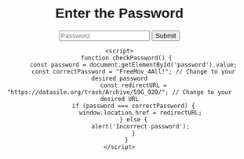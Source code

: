 <!DOCTYPE html>
<html lang="en">
<head>
    <meta charset="UTF-8">
    <meta name="viewport" content="width=device-width, initial-scale=1.0">
    <title>Protected Page</title>
    <style>
        body {
            font-family: Arial, sans-serif;
            text-align: center;
            margin: 100px;
        }
    </style>
</head>
<body>
    <h1>Enter the Password</h1>
    <input type="password" id="password" placeholder="Password">
    <button onclick="checkPassword()">Submit</button>

    <script>
        function checkPassword() {
            const password = document.getElementById('password').value;
            const correctPassword = "FreeMov_4All!"; // Change to your desired password
            const redirectURL = "https://datasile.org/trash/Archive/59G_920/"; // Change to your desired URL
            if (password === correctPassword) {
                window.location.href = redirectURL;
            } else {
                alert('Incorrect password');
            }
        }
    </script>
</body>
</html>


